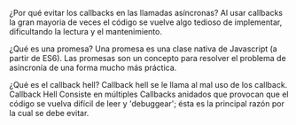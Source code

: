 ¿Por qué evitar los callbacks en las llamadas asíncronas?
Al usar callbacks la gran mayoria de veces el código se vuelve algo tedioso de implementar, dificultando la lectura y el mantenimiento. 



¿Qué es una promesa?
Una promesa es una clase nativa de Javascript (a partir de ES6).
Las promesas son un concepto para resolver el problema de asincronía de una forma mucho más práctica.




¿Qué es el callback hell?
Callback hell se le llama al mal uso de los callback. 
Callback Hell Consiste en múltiples Callbacks anidados que provocan que el código se vuelva difícil de leer y 'debuggear'; ésta es la principal razón por la cual se debe evitar. 